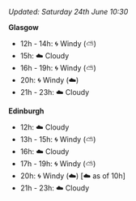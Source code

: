 *Updated: Saturday 24th June 10:30*

**Glasgow**

* 12h - 14h: :cyclone: Windy (:partly_sunny:)
* 15h: :cloud: Cloudy
* 16h - 19h: :cyclone: Windy (:partly_sunny:)
* 20h: :cyclone: Windy (:cloud:)
* 21h - 23h: :cloud: Cloudy

**Edinburgh**

* 12h: :cloud: Cloudy
* 13h - 15h: :cyclone: Windy (:partly_sunny:)
* 16h: :cloud: Cloudy
* 17h - 19h: :cyclone: Windy (:partly_sunny:)
* 20h: :cyclone: Windy (:cloud:) [:cloud: as of 10h]
* 21h - 23h: :cloud: Cloudy
